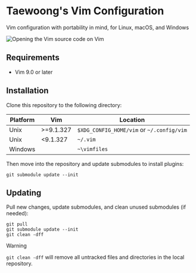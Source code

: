 # Taewoong's Vim Configuration

Vim configuration with portability in mind, for Linux, macOS, and Windows

![Opening the Vim source code on Vim](https://github.com/user-attachments/assets/28ca51bf-6e5b-4fd4-b735-61b58d1af552)

## Requirements

- Vim 9.0 or later

## Installation

Clone this repository to the following directory:

| Platform  | Vim       | Location                                  |
| --------- | --------- | ----------------------------------------- |
| Unix      | >=9.1.327 | `$XDG_CONFIG_HOME/vim` or `~/.config/vim` |
| Unix      | <9.1.327  | `~/.vim`                                  |
| Windows   |           | `~\vimfiles`                              |

Then move into the repository and update submodules to install plugins:

    git submodule update --init

## Updating

Pull new changes, update submodules, and clean unused submodules (if needed):

    git pull
    git submodule update --init
    git clean -dff

> [!WARNING]
> `git clean -dff` will remove all untracked files and directories in the local repository.
